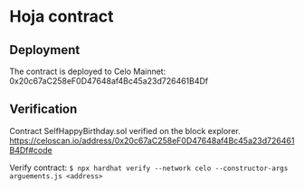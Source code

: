 # Hoja contract

## Deployment
The contract is deployed to Celo Mainnet: 0x20c67aC258eF0D47648af4Bc45a23d726461B4Df

## Verification
Contract SelfHappyBirthday.sol verified on the block explorer.
https://celoscan.io/address/0x20c67aC258eF0D47648af4Bc45a23d726461B4Df#code

Verify contract:
`$ npx hardhat verify --network celo --constructor-args arguements.js <address>`